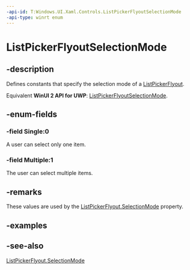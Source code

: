 ```yaml
---
-api-id: T:Windows.UI.Xaml.Controls.ListPickerFlyoutSelectionMode
-api-type: winrt enum
---
```


<!-- Enumeration syntax
public enum Windows.UI.Xaml.Controls.ListPickerFlyoutSelectionMode : int
-->

# ListPickerFlyoutSelectionMode

## -description
Defines constants that specify the selection mode of a [ListPickerFlyout](listpickerflyout.md).

Equivalent **WinUI 2 API for UWP**: [ListPickerFlyoutSelectionMode](/windows/winui/api/microsoft.ui.xaml.controls.listpickerflyoutselectionmode).

## -enum-fields
### -field Single:0
A user can select only one item.

### -field Multiple:1
The user can select multiple items.


## -remarks
These values are used by the [ListPickerFlyout.SelectionMode](listpickerflyout_selectionmode.md) property.

## -examples

## -see-also
[ListPickerFlyout.SelectionMode](listpickerflyout_selectionmode.md)
